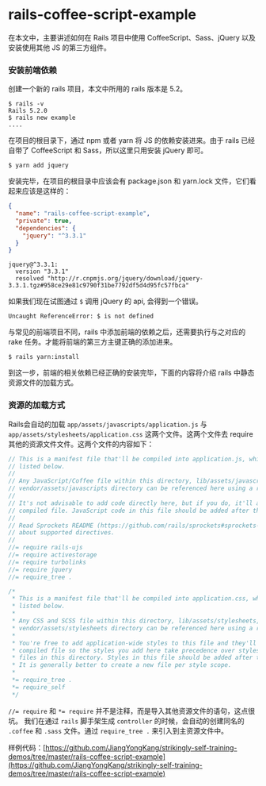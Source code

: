 # rails-coffee-script-example

在本文中，主要讲述如何在 Rails 项目中使用 CoffeeScript、Sass、jQuery 以及安装使用其他 JS 的第三方组件。

### 安装前端依赖
创建一个新的 rails 项目，本文中所用的 rails 版本是 5.2。
```console
$ rails -v
Rails 5.2.0
$ rails new example
....
```
在项目的根目录下，通过 npm 或者 yarn 将 JS 的依赖安装进来。由于 rails 已经自带了 CoffeeScript 和 Sass，所以这里只用安装 jQuery 即可。
```console
$ yarn add jquery
```
安装完毕，在项目的根目录中应该会有 package.json 和 yarn.lock 文件，它们看起来应该是这样的：
```json
{
  "name": "rails-coffee-script-example",
  "private": true,
  "dependencies": {
    "jquery": "^3.3.1"
  }
}
```
```
jquery@^3.3.1:
  version "3.3.1"
  resolved "http://r.cnpmjs.org/jquery/download/jquery-3.3.1.tgz#958ce29e81c9790f31be7792df5d4d95fc57fbca"
```
如果我们现在试图通过 `$` 调用 jQuery 的 api, 会得到一个错误。
```
Uncaught ReferenceError: $ is not defined
```
与常见的前端项目不同，rails 中添加前端的依赖之后，还需要执行与之对应的 rake 任务。才能将前端的第三方主键正确的添加进来。
```console
$ rails yarn:install
```
到这一步，前端的相关依赖已经正确的安装完毕，下面的内容将介绍 rails 中静态资源文件的加载方式。

### 资源的加载方式
Rails会自动的加载  `app/assets/javascripts/application.js` 与 `app/assets/stylesheets/application.css` 这两个文件。这两个文件去 require 其他的资源文件文件。这两个文件的内容如下：
```js
// This is a manifest file that'll be compiled into application.js, which will include all the files
// listed below.
//
// Any JavaScript/Coffee file within this directory, lib/assets/javascripts, or any plugin's
// vendor/assets/javascripts directory can be referenced here using a relative path.
//
// It's not advisable to add code directly here, but if you do, it'll appear at the bottom of the
// compiled file. JavaScript code in this file should be added after the last require_* statement.
//
// Read Sprockets README (https://github.com/rails/sprockets#sprockets-directives) for details
// about supported directives.
//
//= require rails-ujs
//= require activestorage
//= require turbolinks
//= require jquery
//= require_tree .
```
```css
/*
 * This is a manifest file that'll be compiled into application.css, which will include all the files
 * listed below.
 *
 * Any CSS and SCSS file within this directory, lib/assets/stylesheets, or any plugin's
 * vendor/assets/stylesheets directory can be referenced here using a relative path.
 *
 * You're free to add application-wide styles to this file and they'll appear at the bottom of the
 * compiled file so the styles you add here take precedence over styles defined in any other CSS/SCSS
 * files in this directory. Styles in this file should be added after the last require_* statement.
 * It is generally better to create a new file per style scope.
 *
 *= require_tree .
 *= require_self
 */
```
`//= require` 和 `*= require` 并不是注释，而是导入其他资源文件的语句，这点很坑。
我们在通过 `rails` 脚手架生成 `controller` 的时候，会自动的创建同名的 `.coffee` 和 `.sass` 文件。通过 `require_tree .` 来引入到主资源文件中。

样例代码：[https://github.com/JiangYongKang/strikingly-self-training-demos/tree/master/rails-coffee-script-example](https://github.com/JiangYongKang/strikingly-self-training-demos/tree/master/rails-coffee-script-example)